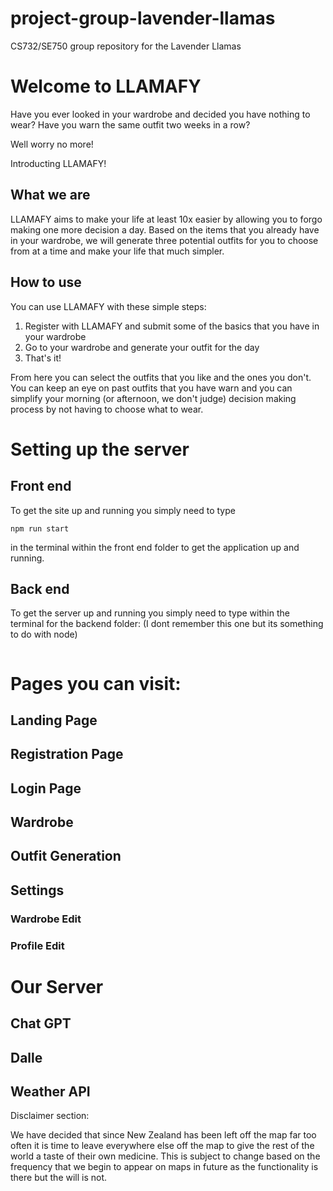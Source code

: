 # project-group-lavender-llamas
CS732/SE750 group repository for the Lavender Llamas

# Welcome to LLAMAFY

Have you ever looked in your wardrobe and decided you have nothing to wear? Have you warn the same outfit two weeks in a row?

Well worry no more!

Introducting LLAMAFY!

## What we are

LLAMAFY aims to make your life at least 10x easier by allowing you to forgo making one more decision a day. Based on the items that you already have in your wardrobe, we will generate three potential outfits for you to choose from at a time and make your life that much simpler. 

## How to use

You can use LLAMAFY with these simple steps:

1. Register with LLAMAFY and submit some of the basics that you have in your wardrobe
2. Go to your wardrobe and generate your outfit for the day
3. That's it!

From here you can select the outfits that you like and the ones you don't. You can keep an eye on past outfits that you have warn and you can simplify your morning (or afternoon, we don't judge) decision making process by not having to choose what to wear.

# Setting up the server

## Front end

To get the site up and running you simply need to type 

```
npm run start
```
in the terminal within the front end folder to get the application up and running.

## Back end

To get the server up and running you simply need to type within the terminal for the backend folder: (I dont remember this one but its something to do with node)

```

```

# Pages you can visit:

## Landing Page

## Registration Page

## Login Page

## Wardrobe

## Outfit Generation 

## Settings 

### Wardrobe Edit

### Profile Edit

# Our Server

## Chat GPT

## Dalle

## Weather API

Disclaimer section:

We have decided that since New Zealand has been left off the map far too often it is time to leave everywhere else off the map to give the rest of the world a taste of their own medicine. This is subject to change based on the frequency that we begin to appear on maps in future as the functionality is there but the will is not.